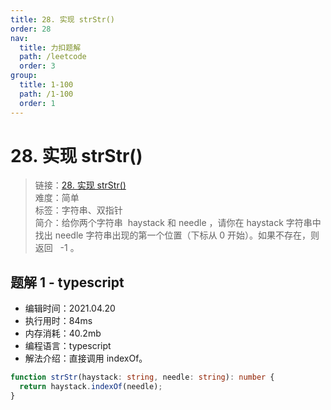 ```yaml
---
title: 28. 实现 strStr()
order: 28
nav:
  title: 力扣题解
  path: /leetcode
  order: 3
group:
  title: 1-100
  path: /1-100
  order: 1
---
```


# 28. 实现 strStr()

> 链接：[28. 实现 strStr()](https://leetcode-cn.com/problems/implement-strstr/)  
> 难度：简单  
> 标签：字符串、双指针  
> 简介：给你两个字符串  haystack 和 needle ，请你在 haystack 字符串中找出 needle 字符串出现的第一个位置（下标从 0 开始）。如果不存在，则返回   -1 。

## 题解 1 - typescript

- 编辑时间：2021.04.20
- 执行用时：84ms
- 内存消耗：40.2mb
- 编程语言：typescript
- 解法介绍：直接调用 indexOf。

```typescript
function strStr(haystack: string, needle: string): number {
  return haystack.indexOf(needle);
}
```
